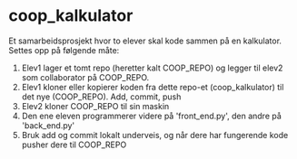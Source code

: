 # coop_kalkulator
Et samarbeidsprosjekt hvor to elever skal kode sammen på en kalkulator. Settes opp på følgende måte:

1. Elev1 lager et tomt repo (heretter kalt COOP_REPO) og legger til elev2 som collaborator på COOP_REPO.
2. Elev1 kloner eller kopierer koden fra dette repo-et (coop_kalkulator) til det nye (COOP_REPO). Add, commit, push
3. Elev2 kloner COOP_REPO til sin maskin
4. Den ene eleven programmerer videre på 'front_end.py', den andre på 'back_end.py'
5. Bruk add og commit lokalt underveis, og når dere har fungerende kode pusher dere til COOP_REPO 

